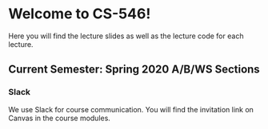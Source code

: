 # Welcome to CS-546!
Here you will find the lecture slides as well as the lecture code for each lecture.

## Current Semester: Spring 2020 A/B/WS Sections 



### Slack

We use Slack for course communication.  You will find the invitation link on Canvas in the course modules. 